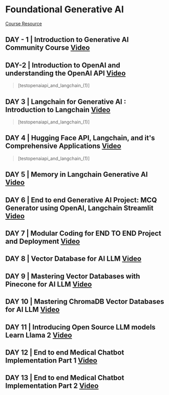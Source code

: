 # Foundational Generative AI

[Course Resource](https://ineuron.ai/course/generative-ai-community-edition)


## DAY - 1 | Introduction to Generative AI Community Course [Video](https://www.youtube.com/watch?v=ajWheP8ZD70)

## DAY-2 | Introduction to OpenAI and understanding the OpenAI API [Video](https://www.youtube.com/watch?v=XLgk25QrAOk)
> [testopenaiapi_and_langchain_(1)]

## DAY 3 | Langchain for Generative AI : Introduction to Langchain [Video](https://www.youtube.com/watch?v=UfdW5GvOjoA)
> [testopenaiapi_and_langchain_(1)]

## DAY 4 | Hugging Face API, Langchain, and it's Comprehensive Applications [Video](https://www.youtube.com/watch?v=OSR9YUTGcFk)
> [testopenaiapi_and_langchain_(1)]

## DAY 5 | Memory in Langchain Generative AI [Video](https://www.youtube.com/watch?v=zDXvVs3UE_4)

## DAY 6 | End to end Generative AI Project: MCQ Generator using OpenAI, Langchain Streamlit [Video](https://www.youtube.com/watch?v=bsfobtZJCik)

## DAY 7 | Modular Coding for END TO END Project and Deployment [Video](https://www.youtube.com/watch?v=KbMCGd_dHvM)

## DAY 8 | Vector Database for AI LLM [Video](https://www.youtube.com/watch?v=f0EcGl9O_Wg)

## DAY 9 | Mastering Vector Databases with Pinecone for AI LLM [Video](https://www.youtube.com/watch?v=56JSsEbMQVA)

## DAY 10 | Mastering ChromaDB Vector Databases for AI LLM [Video](https://www.youtube.com/watch?v=HjvYsUL8NZQ)

## DAY 11 | Introducing Open Source LLM models Learn Llama 2 [Video](https://www.youtube.com/watch?v=jo-O4EbxZf8)

## DAY 12 | End to end Medical Chatbot Implementation Part 1 [Video](https://www.youtube.com/watch?v=Fe5B90R8DTg)

## DAY 13 | End to end Medical Chatbot Implementation Part 2 [Video](https://www.youtube.com/watch?v=7MN888ViS3I)


